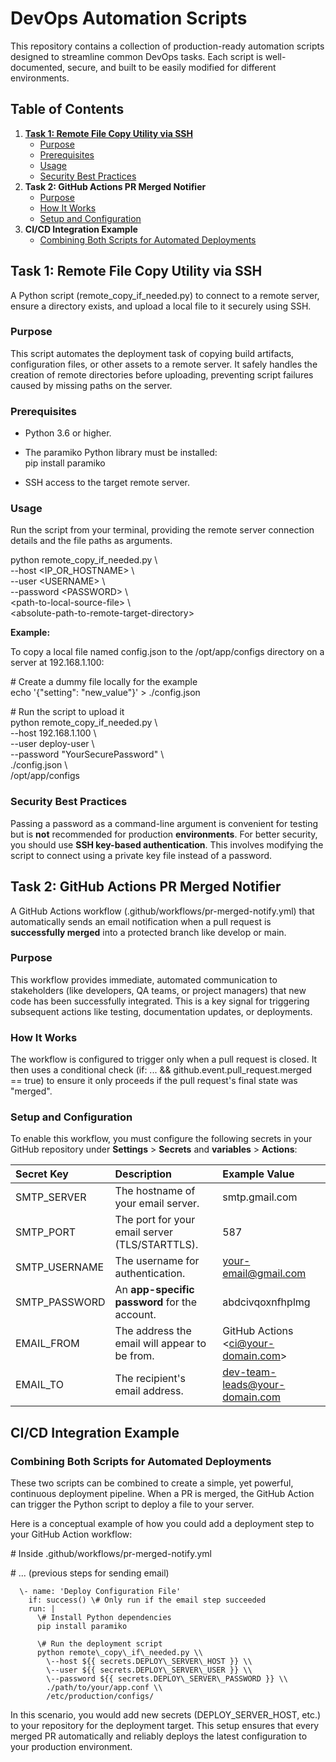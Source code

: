 # **DevOps Automation Scripts**

This repository contains a collection of production-ready automation scripts designed to streamline common DevOps tasks. Each script is well-documented, secure, and built to be easily modified for different environments.

## **Table of Contents**

1. [**Task 1: Remote File Copy Utility via SSH**](https://www.google.com/search?q=%23task-1-remote-file-copy-utility-via-ssh)  
   * [Purpose](https://www.google.com/search?q=%23purpose)  
   * [Prerequisites](https://www.google.com/search?q=%23prerequisites)  
   * [Usage](https://www.google.com/search?q=%23usage)  
   * [Security Best Practices](https://www.google.com/search?q=%23security-best-practices)  
2. **Task 2: GitHub Actions PR Merged Notifier**  
   * [Purpose](https://www.google.com/search?q=%23purpose-1)  
   * [How It Works](https://www.google.com/search?q=%23how-it-works)  
   * [Setup and Configuration](https://www.google.com/search?q=%23setup-and-configuration)  
3. **CI/CD Integration Example**  
   * [Combining Both Scripts for Automated Deployments](https://www.google.com/search?q=%23combining-both-scripts-for-automated-deployments)

## **Task 1: Remote File Copy Utility via SSH**

A Python script (remote\_copy\_if\_needed.py) to connect to a remote server, ensure a directory exists, and upload a local file to it securely using SSH.

### **Purpose**

This script automates the deployment task of copying build artifacts, configuration files, or other assets to a remote server. It safely handles the creation of remote directories before uploading, preventing script failures caused by missing paths on the server.

### **Prerequisites**

* Python 3.6 or higher.  
* The paramiko Python library must be installed:  
  pip install paramiko

* SSH access to the target remote server.

### **Usage**

Run the script from your terminal, providing the remote server connection details and the file paths as arguments.

python remote\_copy\_if\_needed.py \\  
  \--host \<IP\_OR\_HOSTNAME\> \\  
  \--user \<USERNAME\> \\  
  \--password \<PASSWORD\> \\  
  \<path-to-local-source-file\> \\  
  \<absolute-path-to-remote-target-directory\>

**Example:**

To copy a local file named config.json to the /opt/app/configs directory on a server at 192.168.1.100:

\# Create a dummy file locally for the example  
echo '{"setting": "new\_value"}' \> ./config.json

\# Run the script to upload it  
python remote\_copy\_if\_needed.py \\  
  \--host 192.168.1.100 \\  
  \--user deploy-user \\  
  \--password "YourSecurePassword" \\  
  ./config.json \\  
  /opt/app/configs

### **Security Best Practices**

Passing a password as a command-line argument is convenient for testing but is **not** recommended for production **environments**. For better security, you should use **SSH key-based authentication**. This involves modifying the script to connect using a private key file instead of a password.

## **Task 2: GitHub Actions PR Merged Notifier**

A GitHub Actions workflow (.github/workflows/pr-merged-notify.yml) that automatically sends an email notification when a pull request is **successfully merged** into a protected branch like develop or main.

### **Purpose**

This workflow provides immediate, automated communication to stakeholders (like developers, QA teams, or project managers) that new code has been successfully integrated. This is a key signal for triggering subsequent actions like testing, documentation updates, or deployments.

### **How It Works**

The workflow is configured to trigger only when a pull request is closed. It then uses a conditional check (if: ... && github.event.pull\_request.merged \== true) to ensure it only proceeds if the pull request's final state was "merged".

### **Setup and Configuration**

To enable this workflow, you must configure the following secrets in your GitHub repository under **Settings** \> **Secrets** and **variables** \> **Actions**:

| Secret Key | Description | Example Value |
| :---- | :---- | :---- |
| SMTP\_SERVER | The hostname of your email server. | smtp.gmail.com |
| SMTP\_PORT | The port for your email server (TLS/STARTTLS). | 587 |
| SMTP\_USERNAME | The username for authentication. | your-email@gmail.com |
| SMTP\_PASSWORD | An **app-specific password** for the account. | abdcivqoxnfhplmg |
| EMAIL\_FROM | The address the email will appear to be from. | GitHub Actions \<ci@your-domain.com\> |
| EMAIL\_TO | The recipient's email address. | dev-team-leads@your-domain.com |

## **CI/CD Integration Example**

### **Combining Both Scripts for Automated Deployments**

These two scripts can be combined to create a simple, yet powerful, continuous deployment pipeline. When a PR is merged, the GitHub Action can trigger the Python script to deploy a file to your server.

Here is a conceptual example of how you could add a deployment step to your GitHub Action workflow:

\# Inside .github/workflows/pr-merged-notify.yml

\# ... (previous steps for sending email)

      \- name: 'Deploy Configuration File'  
        if: success() \# Only run if the email step succeeded  
        run: |  
          \# Install Python dependencies  
          pip install paramiko  
            
          \# Run the deployment script  
          python remote\_copy\_if\_needed.py \\  
            \--host ${{ secrets.DEPLOY\_SERVER\_HOST }} \\  
            \--user ${{ secrets.DEPLOY\_SERVER\_USER }} \\  
            \--password ${{ secrets.DEPLOY\_SERVER\_PASSWORD }} \\  
            ./path/to/your/app.conf \\  
            /etc/production/configs/

In this scenario, you would add new secrets (DEPLOY\_SERVER\_HOST, etc.) to your repository for the deployment target. This setup ensures that every merged PR automatically and reliably deploys the latest configuration to your production environment.
